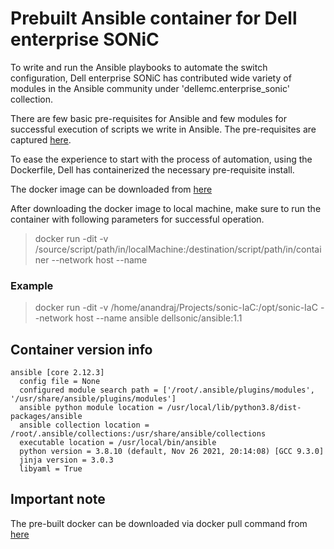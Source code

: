# Prebuilt Ansible container for Dell enterprise SONiC

To write and run the Ansible playbooks to automate the switch configuration, Dell enterprise SONiC has contributed wide variety of modules in the Ansible community under 'dellemc.enterprise_sonic' collection. 

There are few basic pre-requisites for Ansible and few modules for successful execution of scripts we write in Ansible. The pre-requisites are captured [here](https://github.com/ansible-collections/dellemc.enterprise_sonic).

To ease the experience to start with the process of automation, using the Dockerfile, Dell has containerized the necessary pre-requisite install.

The docker image can be downloaded from [here](https://hub.docker.com/r/anandrajm/ansible)

After downloading the docker image to local machine, make sure to run the container with following parameters for successful operation.

>docker run -dit -v /source/script/path/in/localMachine:/destination/script/path/in/container --network host --name <container-name> <docker-image-name>

### Example

>docker run -dit -v /home/anandraj/Projects/sonic-IaC:/opt/sonic-IaC --network host --name ansible dellsonic/ansible:1.1

## Container version info
    ansible [core 2.12.3]
      config file = None
      configured module search path = ['/root/.ansible/plugins/modules', '/usr/share/ansible/plugins/modules']
      ansible python module location = /usr/local/lib/python3.8/dist-packages/ansible
      ansible collection location = /root/.ansible/collections:/usr/share/ansible/collections
      executable location = /usr/local/bin/ansible
      python version = 3.8.10 (default, Nov 26 2021, 20:14:08) [GCC 9.3.0]
      jinja version = 3.0.3
      libyaml = True

## Important note
The pre-built docker can be downloaded via docker pull command from [here](https://hub.docker.com/r/anandrajm/ansible)
